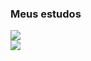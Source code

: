 <h3> Meus estudos </h3>

[![](https://github-readme-stats.vercel.app/api/top-langs/?username=DanielLemeez&hide=html&layout=compact&theme=default)](https://github.com/DanielLemeez/github-readme-stats)
<br>
<img src="https://img.shields.io/badge/Python-3776AB?style=for-the-badge&logo=python&logoColor=white">

